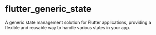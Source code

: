 # flutter_generic_state
A generic state management solution for Flutter applications, providing a flexible and reusable way to handle various states in your app.
